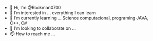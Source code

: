 - 👋 Hi, I’m @Rookman0700
- 👀 I’m interested in ... everything I can learn
- 🌱 I’m currently learning ... Science computacional, programing JAVA, C++, C#
- 💞️ I’m looking to collaborate on ...
- 📫 How to reach me ...

<!---
Rookman0700/Rookman0700 is a ✨ special ✨ repository because its `README.md` (this file) appears on your GitHub profile.
You can click the Preview link to take a look at your changes.
--->
